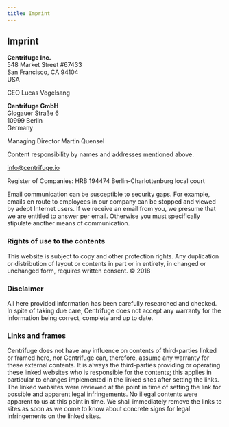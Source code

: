 ```yaml
---
title: Imprint
---
```


<Section>
<Row>
<Col span={8}>

# Imprint

**Centrifuge Inc.**<br />
548 Market Street #67433<br />
San Francisco, CA 94104<br />
USA

CEO Lucas Vogelsang

**Centrifuge GmbH**<br />
Glogauer Straße 6<br />
10999 Berlin<br />
Germany

Managing Director Martin Quensel

Content responsibility by names and addresses mentioned above.

info@centrifuge.io

Register of Companies: HRB 194474 Berlin-Charlottenburg local court

Email communication can be susceptible to security gaps. For example, emails en route to employees in our company can be stopped and viewed by adept Internet users. If we receive an email from you, we presume that we are entitled to answer per email. Otherwise you must specifically stipulate another means of communication.

### Rights of use to the contents

This website is subject to copy and other protection rights. Any duplication or distribution of layout or contents in part or in entirety, in changed or unchanged form, requires written consent. © 2018

### Disclaimer

All here provided information has been carefully researched and checked. In spite of taking due care, Centrifuge does not accept any warranty for the information being correct, complete and up to date.

### Links and frames

Centrifuge does not have any influence on contents of third-parties linked or framed here, nor Centrifuge can, therefore, assume any warranty for these external contents. It is always the third-parties providing or operating these linked websites who is responsible for the contents; this applies in particular to changes implemented in the linked sites after setting the links. The linked websites were reviewed at the point in time of setting the link for possible and apparent legal infringements. No illegal contents were apparent to us at this point in time. We shall immediately remove the links to sites as soon as we come to know about concrete signs for legal infringements on the linked sites.



</Col>
</Row>
</Section>
